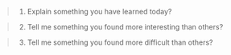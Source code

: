 > 1) Explain something you have learned today?


> 2) Tell me something you found more interesting than others?


> 3) Tell me something you found more difficult than others?